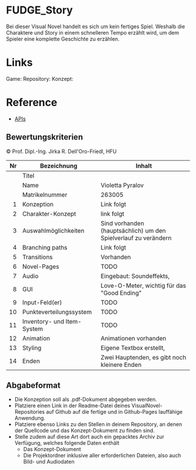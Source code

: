 # FUDGE_Story
Bei dieser Visual Novel handelt es sich um kein fertiges Spiel. Weshalb die Charaktere und Story in einem schnelleren Tempo erzählt wird, um dem Spieler eine komplette Geschichte zu erzählen.

# Links
Game:
Repository:
Konzept:


# Reference
- [APIs](https://jirkadelloro.github.io/FUDGE_Story/Documentation/Reference/#fudge-story-reference)

## Bewertungskriterien
© Prof. Dipl.-Ing. Jirka R. Dell'Oro-Friedl, HFU  

| Nr | Bezeichnung           | Inhalt |
|---:|-----------------------|------|
|    | Titel                 |   |
|    | Name                  | Violetta Pyralov  |
|    | Matrikelnummer        | 263005  |
|  1 | Konzeption     | Link folgt                                                                                                                          |
|  2 | Charakter-Konzept     | link folgt                                                                                                                                                                                |
|  3 | Auswahlmöglichkeiten | Sind vorhanden (hauptsächlich) um den Spielverlauf zu verändern                                                                                                                                                     |
|  4 | Branching paths      | Link folgt                                                                                                                                                          |
|  5 | Transitions            | Vorhanden                                                                                                                                                      |
|  6 | Novel-Pages            |TODO                                                                                                                                                          |
|  7 |         Audio         | Eingebaut: Soundeffekts,    |
|  8 |         GUI            | Love-O-Meter, wichtig für das "Good Ending"                                                                                                                                                                    |
|  9 | Input-Feld(er)          | TODO                                                                                                                                                                  |
|  10 | Punkteverteilungssystem     | TODO                                                                                                                                                             |
|  11 | Inventory- und Item-System     | TODO                                                                                                                                                                 |
| 12 | Animation     | Animationen vorhanden                                                                                                                                                                 |
| 13 | Styling          | Eigene Textbox erstellt,                                                                                                                                                                                |
| 14 | Enden          | Zwei Hauptenden, es gibt noch kleinere Enden                                                                                                                                                                                |



##  Abgabeformat

* Die Konzeption soll als .pdf-Dokument abgegeben werden.
* Platziere einen Link in der Readme-Datei deines VisualNovel-Repositories auf Github auf die fertige und in Github-Pages lauffähige Anwendung.
* Platziere ebenso Links zu den Stellen in deinem Repository, an denen der Quellcode und das Konzept-Dokument zu finden sind.
* Stelle zudem auf diese Art dort auch ein gepacktes Archiv zur Verfügung, welches folgende Daten enthält
  * Das Konzept-Dokument 
  * Die Projektordner inklusive aller erforderlichen Dateien, also auch Bild- und Audiodaten

